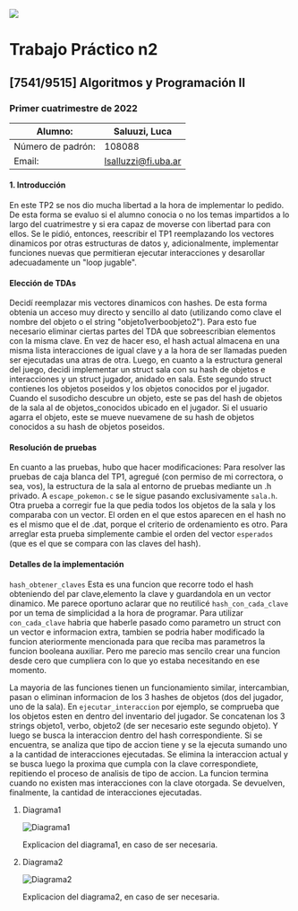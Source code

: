     
![](https://i.imgur.com/P0aqOMI.jpg)

# **Trabajo Práctico n2** 


## [7541/9515] Algoritmos y Programación II


### Primer cuatrimestre de 2022

|  Alumno: | Saluuzi, Luca |
| ----------- | ----------- |
| Número de padrón: | 108088 |
| Email: | lsalluzzi@fi.uba.ar |

#### 1. Introducción
En este TP2 se nos dio mucha libertad a la hora de implementar lo pedido. De esta forma se evaluo si el alumno conocia o no los temas impartidos a lo largo del cuatrimestre y si era capaz de moverse con libertad para con ellos.
Se le pidió, entonces, reescribir el TP1 reemplazando los vectores dinamicos por otras estructuras de datos y, adicionalmente, implementar funciones nuevas que permitieran ejecutar interacciones y desarollar adecuadamente un "loop jugable".

#### Elección de TDAs
Decidí reemplazar mis vectores dinamicos con hashes. De esta forma obtenia un acceso muy directo y sencillo al dato (utilizando como clave el nombre del objeto o el string "objeto1verboobjeto2"). Para esto fue necesario eliminar ciertas partes del TDA que sobreescribian elementos con la misma clave. En vez de hacer eso, el hash actual almacena en una misma lista interacciones de igual clave y a la hora de ser llamadas pueden ser ejecutadas una atras de otra.
Luego, en cuanto a la estructura general del juego, decidi implementar un struct sala con su hash de objetos e interacciones y un struct jugador, anidado en sala. Este segundo struct contienes los objetos poseidos y los objetos conocidos por el jugador. 
Cuando el susodicho descubre un objeto, este se pas del hash de objetos de la sala al de objetos_conocidos ubicado en el jugador. Si el usuario agarra el objeto, este se mueve nuevamene de su hash de objetos conocidos a su hash de objetos poseidos.

#### Resolución de pruebas
En cuanto a las pruebas, hubo que hacer modificaciones:
Para resolver las pruebas de caja blanca del TP1, agregué (con permiso de mi correctora, o sea, vos), la estructura de la sala al entorno de pruebas mediante un .h privado. A `escape_pokemon.c` se le sigue pasando exclusivamente `sala.h`.
Otra prueba a corregir fue la que pedia todos los objetos de la sala y los comparaba con un vector. El orden en el que estos aparecen en el hash no es el mismo que el de .dat, porque el criterio de ordenamiento es otro. Para arreglar esta prueba simplemente cambie el orden del vector `esperados` (que es el que se compara con las claves del hash).

#### Detalles de la implementación
`hash_obtener_claves` Esta es una funcion que recorre todo el hash obteniendo del par clave,elemento la clave y guardandola en un vector dinamico. Me parece oportuno aclarar que no reutilicé `hash_con_cada_clave` por un tema de simplicidad a la hora de programar. Para utilizar `con_cada_clave` habria que haberle pasado como parametro un struct con un vector e informacion extra, tambien se podria haber modificado la funcion ateriormente mencionada para que reciba mas parametros la funcion booleana auxiliar. Pero me parecio mas sencilo crear una funcion desde cero que cumpliera con lo que yo estaba necesitando en ese momento. 

La mayoria de las funciones tienen un funcionamiento similar, intercambian, pasan o eliminan informacion de los 3 hashes de objetos (dos del jugador, uno de la sala).
En `ejecutar_interaccion` por ejemplo, se comprueba que los objetos esten en dentro del inventario del jugador. Se concatenan los 3 strings objeto1, verbo, objeto2 (de ser necesario este segundo objeto). Y luego se busca la interaccion dentro del hash correspondiente. Si se encuentra, se analiza que tipo de accion tiene y se la ejecuta sumando uno a la cantidad de interacciones ejecutadas. Se elimina la interaccion actual y se busca luego la proxima que cumpla con la clave correspondiete, repitiendo el proceso de analisis de tipo de accion. La funcion termina cuando no existen mas interacciones con la clave otorgada. Se devuelven, finalmente, la cantidad de interacciones ejecutadas.


1. Diagrama1

    ![Diagrama1](https://i.imgur.com/KvYn8UD.png)

    Explicacion del diagrama1, en caso de ser necesaria.

2. Diagrama2

    ![Diagrama2](https://i.imgur.com/nhqXNr6.png)

    Explicacion del diagrama2, en caso de ser necesaria.